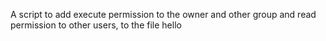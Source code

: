 A script to add execute permission to the owner and other group and read permission to other users, to the file hello
